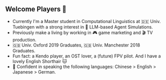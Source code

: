 ## Welcome Players 👋

- Currently I'm a Master student in Computational Linguistics at 🇩🇪 Univ. Tuebingen with a strong interest in 🤖 LLM-based Agent Simulations.
- Previously make a living by working in 🎮 game marketing and 🎬 TV production.
- 🇬🇧 Univ. Oxford 2019 Graduates, 🇬🇧 Univ. Manchester 2018 Graduates.
- Fun fact: a Kendo player, an OST lover, a (future) FPV pilot. And I have a lovely English Shorthair 🐱
- 💬 Confident in speaking the following languages: Chinese > English > Japanese > German. 
